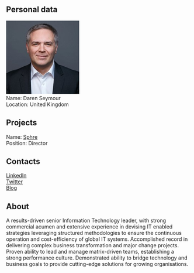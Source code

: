 ## Personal data
![daren seymour photo](photo/daren_seymour.jpg)  
Name:   Daren Seymour  
Location: United Kingdom  
## Projects 
Name: [Sphre](../projects/sphre.md)  
Position: Director   
## Contacts
[LinkedIn](https://www.linkedin.com/in/daren-seymour-714942/)    
[Twitter](https://twitter.com/dp_symr)  
[Blog](https://medium.com/@ds_sphre)
## About
A results-driven senior Information Technology leader, with strong commercial acumen and extensive experience in devising IT enabled strategies leveraging structured methodologies to ensure the continuous operation and cost-efficiency of global IT systems. Accomplished record in delivering complex business transformation and major change projects. Proven ability to lead and manage matrix-driven teams, establishing a strong performance culture. Demonstrated ability to bridge technology and business goals to provide cutting-edge solutions for growing organisations.
